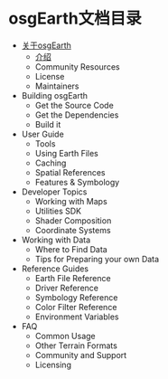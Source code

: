 
# osgEarth文档目录

  * [关于osgEarth](./about.md)
    * [介绍](./about.md)
    * Community Resources
    * License
    * Maintainers
  * Building osgEarth
    * Get the Source Code
    * Get the Dependencies
    * Build it
  * User Guide
    * Tools
    * Using Earth Files
    * Caching
    * Spatial References
    * Features & Symbology
  * Developer Topics
    * Working with Maps
    * Utilities SDK
    * Shader Composition
    * Coordinate Systems
  * Working with Data
    * Where to Find Data
    * Tips for Preparing your own Data
  * Reference Guides
    * Earth File Reference
    * Driver Reference
    * Symbology Reference
    * Color Filter Reference
    * Environment Variables
  * FAQ
    * Common Usage
    * Other Terrain Formats
    * Community and Support
    * Licensing
